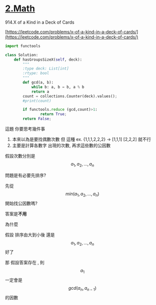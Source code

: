 # [2.Math](/math.md)

914.X of a Kind in a Deck of Cards

[https://leetcode.com/problems/x-of-a-kind-in-a-deck-of-cards/](https://leetcode.com/problems/x-of-a-kind-in-a-deck-of-cards/)

```py
import functools

class Solution:
    def hasGroupsSizeX(self, deck):
        """
        :type deck: List[int]
        :rtype: bool
        """
        def gcd(a, b):
            while b: a, b = b, a % b
            return a
        count = collections.Counter(deck).values();
        #print(count)

        if functools.reduce (gcd,count)>1:
                return True;
        return False;
```

這題 你要思考幾件事

1. 本來以為是要找偶數次數   但 這種 ex. {1,1,1,2,2,2} -&gt; \[1,1,1\] \[2,2,2\] 就不行
2. 主要是計算各數字 出現的次數, 再求這些數的公因數 

假設次數分別是$$a_{1},a_{2},...,a_{n}$$

問題是有必要先排序? 

先從$$min(a_{1},a_{2},...,a_{n})$$ 開始找公因數嗎?

答案是**不用**

為什麼

假設 排序由大到小後  還是$$a_{1},a_{2},...,a_{n}$$好了

那 假設答案存在 , 則 $$a_{1}$$ 一定會是$$gcd(a_{n},a_{n-1})$$的因數

